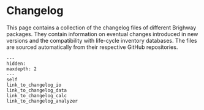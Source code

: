 # Changelog

This page contains a collection of the changelog files of different Brighway packages.
They contain information on eventual changes introduced in new versions and the compatibility with life-cycle inventory databases.
The files are sourced automatically from their respective GitHub repositories.


```{toctree}
---
hidden:
maxdepth: 2
---
self
link_to_changelog_io
link_to_changelog_data
link_to_changelog_calc
link_to_changelog_analyzer
```